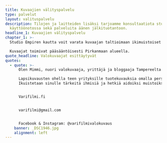 ```yaml
---
title: Kuvaajien välityspalvelu
type: palvelut
layout: valituspalvelu
description: Tilojen ja laitteiden lisäksi tarjoamme konsultaatiota studion
  käyttöönotossa sekä palveluita äänen jälkituotantoon.
headline_1: Kuvaajien välityspalvelu
chapter_1: >-
  Studio Empiren kautta voit varata kuvaajan taltioimaan ikimuistoiset hetket.

  Kuvaajat toimivat pääsääntöisesti Pirkanmaan alueella.
quote_headline: Valokuvaajat esittäytyvät
quotes:
  - quote: >-
      Olen Mimmi, nuori valokuvaaja, yrittäjä ja bloggaaja Tampereelta. Kuvaan lapsia ja perheitä kauniissa miljöössä niin luonnossa kuin perheen kotona. Minulle tärkeintä on, että jokainen lapsi saa olla kuvaustilanteessa oma ihana itsensä.

      Lapsikuvausten ohella teen yrityksille tuotekuvauksia omalla persoonallisella tyylillä. 
      Ikuistetaan sinulle tärkeitä ihmisiä ja hetkiä aidoiksi muistoiksi Tampereen ja lähiympäristön kauniissa maisemissa.


      Varifilmi.fi


      varifilmi@gmail.com


      Facebook & Instagram: @varifilmivalokuvaus
    banner: _DSC1946.jpg
    alignment: left
---
```

